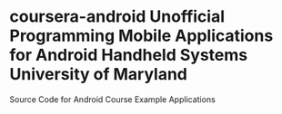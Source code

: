 coursera-android Unofficial
Programming Mobile Applications for Android Handheld Systems
University of Maryland
================

Source Code for Android Course Example Applications
